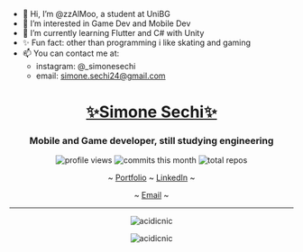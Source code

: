 - 👋 Hi, I’m @zzAlMoo, a student at UniBG
- 👀 I’m interested in Game Dev and Mobile Dev
- 🌱 I’m currently learning Flutter and C# with Unity
- ✨ Fun fact: other than programming i like skating and gaming
- 📫 You can contact me at: 
    - instagram: @_simonesechi
    - email: simone.sechi24@gmail.com
  
[<h1 align="center">✨Simone Sechi✨</h1>](https://zzaimoo.github.io/)
<h3 align="center">Mobile and Game developer, still studying engineering</h3>

<p align="center">
  <img src="https://komarev.com/ghpvc/?username=zzaimoo&label=Profile%20views&style=flat-square&color=2bbc8a" alt="profile views"/>
  <img src="https://badges.pufler.dev/commits/monthly/zzaimoo?style=flat-square&color=2bbc8a" alt="commits this month"/>
  <img src="https://badges.pufler.dev/repos/zzaimoo?style=flat-square&color=2bbc8a" alt="total repos"/>
</p>

<p align='center'>
  ~ <a href="https://zzaimoo.github.io/">Portfolio</a> ~
  <a href="https://www.linkedin.com/in/simone-sechi-721485218/">LinkedIn</a> ~
</p>
<p align='center'>
  ~ <a href="mailto:simone.sechi24@gmail.com">Email</a> ~
  <!--<a href="https://discord.gg/nicc#6921">Discord</a> ~-->
</p>

---

<p align="center"><img src="https://github-readme-stats.vercel.app/api?username=zzaimooo&theme=cobalt&show_icons=true&locale=en" alt="acidicnic" /></p>

<p align="center"><img src="https://github-readme-streak-stats.herokuapp.com/?user=zzaimoo&theme=cobalt" alt="acidicnic" /></p>
<!---
zzAlMoo/zzAlMoo is a ✨ special ✨ repository because its `README.md` (this file) appears on your GitHub profile.
You can click the Preview link to take a look at your changes.
--->
